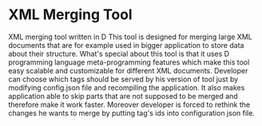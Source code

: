 # XML Merging Tool
 XML merging tool written in D
This tool is designed for merging large XML documents that are for example used in bigger application to store data about their structure.
What's special about this tool is that it uses D programming language meta-programming features which make this tool easy scalable and
customizable for different XML documents. 
Developer can choose which tags should be served by his version of tool just by modifying config.json file and recompiling the application.
It also makes application able to skip parts that are not supposed to be merged and therefore make it work faster.
Moreover developer is forced to rethink the changes he wants to merge by putting tag's ids into configuration json file.
